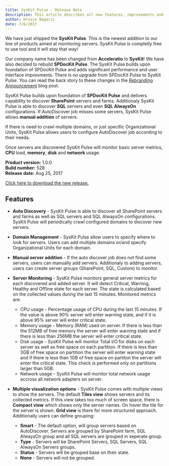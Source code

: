 ```yaml
---
title: SysKit Pulse - Release Note
description: This article describes all new features, improvements and bug fixes delivered in SysKit Pulse.
author: Hrvoje Bagaric
date: 7/6/2017
---
```


We have just shipped the __SysKit Pulse__. This is the newest addition to our line of products aimed at monitoring servers. SysKit Pulse is completly free to use tool and it will stay that way!

Our company name has been changed from __Acceleratio__ to __SysKit__! We have also decided to rebuild __SPDocKit Pulse__. The SysKit Pulse builds upon foundation of SPDocKit Pulse and adds significant performance and user interface improvments. There is no upgrade from SPDocKit Pulse to SysKit Pulse.
You can read the back story to these changes in the [Rebranding Announcement](https://www.syskit.com/blog/rebranding-announcement-syskit) blog post.

SysKit Pulse builds upon foundation of __SPDocKit Pulse__ and delivers capability to discover __SharePoint__ servers and farms. Additionaly SysKit Pulse is able to discover __SQL__ servers and even __SQL AlwaysOn__ configurations. If AutoDiscover job misses some servers, SysKit Pulse allows __manual addition__ of servers.

If there is need to crawl multiple domains, or just specific Organizational Units, SysKit Pulse allows users to configure AutoDiscover job according to their needs. 

Once servers are discovered SysKit Pulse will monitor basic server metrics, __CPU__ load, __memory__, __disk__ and __network__ usage. 

__Product version:__ 1.0.0  
__Build number:__   528    
__Release date:__ Aug 25, 2017  


[Click here to download the new release.](https://www.syskit.com/products/pulse#download/)

## Features 

* __Auto Discovery__ - SysKit Pulse is able to discover all SharePoint servers and farms as well as SQL servers and SQL AlwaysOn configurations. SysKit Pulse will periodically crawl configured domains to discover new servers.

* __Domain Management__ - SysKit Pulse allow users to specify where to look for servers. Users can add multiple domains or/and specify Organizational Units for each domain. 

* __Manual server addition__ - If the auto discover job does not find some servers, users can manually add servers. Additionaly to adding servers, users can create server groups (SharePoint, SQL, Custom) to monitor.

* __Server Monitoring__ - SysKit Pulse monitors general server metrics for each discovered and added server. It will detect Critical, Warning, Healthy and Offline state for each server. The state is calculated based on the collected values during the last 15 minutes.
Monitored metrics are:
  * CPU usage - Percentage usage of CPU during the last 15 minutes. If the value is above 90% server will enter warning state, and if it is above 95% server will enter critical state.
  * Memory usage - Memory (RAM) used on server. If there is less than the 512MB of free memory the server will enter warning state and if there is less than 256MB the server will enter critical state.
  * Disk usage - SysKit Pulse will monitor Total I/O for disks on each server as well as free space on each partition. If there is less than 3GB of free space on partition the server will enter warning state and if there is less than 1GB of free space on partiton the server will enter the critical state. This check is performed only on partitions larger than 5GB.
  * Network usage - SysKit Pulse will monitor total network usage accross all network adapters on server.

* __Multiple visualization options__ - SysKit Pulse comes with multiple views to show the servers. The default __Tiles view__ shows servers and its collected metrics. If this view takes too much of screen space, there is __Compact view__ which shows only the server names. On hover the tile for the server is shown. __Grid view__ is there for more structured approach.
Additionally users can define grouping: 
  * __Smart__ - The default option, will group servers based on AutoDiscover. Servers are grouped by SharePoint farm, SQL AlwaysOn group and all SQL servers are grouped in seperate group.
  * __Type__ - Servers will be SharePoint Servers, SQL Servers, SQL AlwaysOn Servers groups.
  * __Status__ - Servers will be grouped base on their state.
  * __None__ - Servers will not be grouped.

